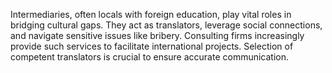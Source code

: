 Intermediaries, often locals with foreign education, play vital roles in bridging cultural gaps. They act as translators, leverage social connections, and navigate sensitive issues like bribery. Consulting firms increasingly provide such services to facilitate international projects. Selection of competent translators is crucial to ensure accurate communication.